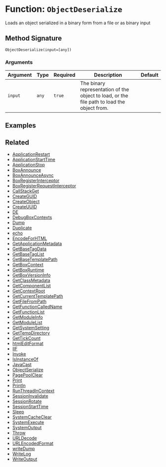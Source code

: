 [comment]: # (Note: This documentation is generated dynamically in the build process.  To modify the contents, change the javadoc on the _invoke method of the BIF class)

# Function: `ObjectDeserialize`

Loads an object serialized in a binary form from a file or as binary input

## Method Signature

```
ObjectDeserialize(input=[any])
```

### Arguments


| Argument | Type | Required | Description | Default |
|----------|------|----------|-------------|---------|
| `input` | `any` | `true` | The binary representation of the object to load, or the file path to load the object from. |  |

## Examples



## Related

  * [ApplicationRestart](./ApplicationRestart.md)
  * [ApplicationStartTime](./ApplicationStartTime.md)
  * [ApplicationStop](./ApplicationStop.md)
  * [BoxAnnounce](./BoxAnnounce.md)
  * [BoxAnnounceAsync](./BoxAnnounceAsync.md)
  * [BoxRegisterInterceptor](./BoxRegisterInterceptor.md)
  * [BoxRegisterRequestInterceptor](./BoxRegisterRequestInterceptor.md)
  * [CallStackGet](./CallStackGet.md)
  * [CreateGUID](./CreateGUID.md)
  * [CreateObject](./CreateObject.md)
  * [CreateUUID](./CreateUUID.md)
  * [DE](./DE.md)
  * [DebugBoxContexts](./DebugBoxContexts.md)
  * [Dump](./Dump.md)
  * [Duplicate](./Duplicate.md)
  * [echo](./echo.md)
  * [EncodeForHTML](./EncodeForHTML.md)
  * [GetApplicationMetadata](./GetApplicationMetadata.md)
  * [GetBaseTagData](./GetBaseTagData.md)
  * [GetBaseTagList](./GetBaseTagList.md)
  * [GetBaseTemplatePath](./GetBaseTemplatePath.md)
  * [GetBoxContext](./GetBoxContext.md)
  * [GetBoxRuntime](./GetBoxRuntime.md)
  * [GetBoxVersionInfo](./GetBoxVersionInfo.md)
  * [GetClassMetadata](./GetClassMetadata.md)
  * [GetComponentList](./GetComponentList.md)
  * [GetContextRoot](./GetContextRoot.md)
  * [GetCurrentTemplatePath](./GetCurrentTemplatePath.md)
  * [GetFileFromPath](./GetFileFromPath.md)
  * [GetFunctionCalledName](./GetFunctionCalledName.md)
  * [GetFunctionList](./GetFunctionList.md)
  * [GetModuleInfo](./GetModuleInfo.md)
  * [GetModuleList](./GetModuleList.md)
  * [GetSystemSetting](./GetSystemSetting.md)
  * [GetTempDirectory](./GetTempDirectory.md)
  * [GetTickCount](./GetTickCount.md)
  * [htmlEditFormat](./htmlEditFormat.md)
  * [IIF](./IIF.md)
  * [Invoke](./Invoke.md)
  * [IsInstanceOf](./IsInstanceOf.md)
  * [JavaCast](./JavaCast.md)
  * [ObjectSerialize](./ObjectSerialize.md)
  * [PagePoolClear](./PagePoolClear.md)
  * [Print](./Print.md)
  * [Println](./Println.md)
  * [RunThreadInContext](./RunThreadInContext.md)
  * [SessionInvalidate](./SessionInvalidate.md)
  * [SessionRotate](./SessionRotate.md)
  * [SessionStartTime](./SessionStartTime.md)
  * [Sleep](./Sleep.md)
  * [SystemCacheClear](./SystemCacheClear.md)
  * [SystemExecute](./SystemExecute.md)
  * [SystemOutput](./SystemOutput.md)
  * [Throw](./Throw.md)
  * [URLDecode](./URLDecode.md)
  * [URLEncodedFormat](./URLEncodedFormat.md)
  * [writeDump](./writeDump.md)
  * [WriteLog](./WriteLog.md)
  * [WriteOutput](./WriteOutput.md)
